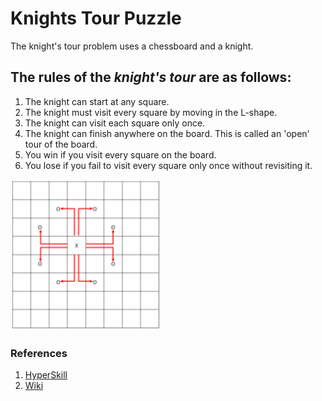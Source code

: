 # Knights Tour Puzzle
The knight's tour problem uses a chessboard and a knight. 

## The rules of the *knight's tour* are as follows:
1. The knight can start at any square.
2. The knight must visit every square by moving in the L-shape.
3. The knight can visit each square only once.
4. The knight can finish anywhere on the board. This is called an 'open' tour of the board.
5. You win if you visit every square on the board.
6. You lose if you fail to visit every square only once without revisiting it.

![KnightMoves](https://github.com/abdurahimank/Knights_Tour_Puzzle/blob/main/images/image_1.PNG)


### References
1. [HyperSkill](https://hyperskill.org/projects/141)
2. [Wiki](https://en.wikipedia.org/wiki/Knight%27s_tour)